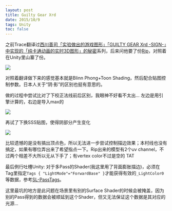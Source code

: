 ```yaml
---
layout: post
title: Guilty Gear Xrd
date: 2015/10/9
tags: Unity
toc: false
---
```


之前Trace翻译过[西川善司「实验做出的游戏图形」「GUILTY GEAR Xrd -SIGN-」中实现的「纯卡通动画的实时3D图形」的秘密](http://www.cnblogs.com/TracePlus/p/4205798.html)系列，后来问他要了份[Rip](http://www.cnblogs.com/TracePlus/p/4234431.html)，对照着在Unity里山寨了份。

<!--more-->

![](/images/ggx1.gif)

对照着翻译做下来的感觉基本就是Blinn Phong+Toon Shading，然后配合贴图控制参数。日本人关于“阴·影”的区别也挺有意思的。

做的过程中尝试比对了下校正法线前后区别，我眼神不好看不太出... 左边是用引擎计算的，右边是导入max的

![](/images/ggx_normal.jpg)

再试了下换SSS贴图，使得阴部分产生变化

![](/images/ggx_sss.jpg)

比较遗憾的是没有搞出顶点色，所以无法进一步尝试控制描边效果；本村线也没有搞定，如果有哪位弄出来了希望指点一下。Rip出来的模型有2个uv channel，不过两个相差不大所以无从下手了；有vertex color不过是空的 TAT

最后例行吐槽Unity: 对于多Pass的Shader(我这里用了背面膨胀描边)，必须在Tag里指定`Tags { "LightMode"="ForwardBase" }`才能获得有效的`_LightColor0`等数据，参考[SL-PassTags](http://docs.unity3d.com/Manual/SL-PassTags.html)。

这里最坑的地方是此问题在场景里有别的Surface Shader的时候会被掩盖，因为别的Pass得到的数据会被顺延到这个Shader，但又无法保证这个数据是其对应的光源...

